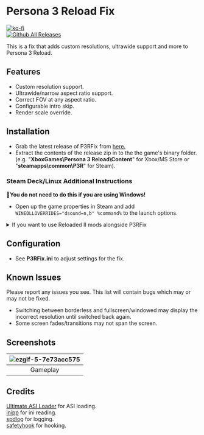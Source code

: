 # Persona 3 Reload Fix
[![ko-fi](https://ko-fi.com/img/githubbutton_sm.svg)](https://ko-fi.com/W7W01UAI9)</br>
[![Github All Releases](https://img.shields.io/github/downloads/Lyall/P3RFix/total.svg)](https://github.com/Lyall/P3RFix/releases)

This is a fix that adds custom resolutions, ultrawide support and more to Persona 3 Reload.<br />

## Features
- Custom resolution support.
- Ultrawide/narrow aspect ratio support.
- Correct FOV at any aspect ratio.
- Configurable intro skip.
- Render scale override.

## Installation
- Grab the latest release of P3RFix from [here.](https://github.com/Lyall/P3RFix/releases)
- Extract the contents of the release zip in to the the game's binary folder.<br />(e.g. "**XboxGames\Persona 3 Reload\Content**" for Xbox/MS Store or "**steamapps\common\P3R**" for Steam).

### Steam Deck/Linux Additional Instructions
🚩**You do not need to do this if you are using Windows!**
- Open up the game properties in Steam and add `WINEDLLOVERRIDES="dsound=n,b" %command%` to the launch options.

<details>
    <summary>If you want to use Reloaded II mods alongside P3RFix</summary>
    This applies to both Windows and Steam Deck/Linux
    To make sure P3RFix loads alongside any Reloaded II mods you are using, follow these steps:
    - Set up Reloaded II and enable any mods you want as per the instructions on [GameBanana](https://gamebanana.com/tuts/17156)
    - In Reloaded II go to *Edit Application*, *Advanced Tools & Options*, *Deploy ASI Loader*
    - Once this is done, open the game's binary folder (e.g. "**XboxGames\Persona 3 Reload\Content**" for Xbox/MS Store or "**steamapps\common\P3R\P3R\Binaries\Win64**" for Steam)
    - You should see a *scripts* folder which Reloaded II created when deploying the ASI Loader
    - Copy *P3RFix.ini* and *P3RFix.asi* into this folder (if you previously had P3RFix.ini and P3RFix.asi next to the game's .exe, you can remove these 2 files)
    - You should now be able to start the game and see both P3RFix and Reloaded II mods working
</details>

## Configuration
- See **P3RFix.ini** to adjust settings for the fix.

## Known Issues
Please report any issues you see.
This list will contain bugs which may or may not be fixed.

- Switching between borderless and fullscreen/windowed may display the incorrect resolution until switched back again.
- Some screen fades/transitions may not span the screen.

## Screenshots

| ![ezgif-5-7e73acc575](https://github.com/Lyall/P3RFix/assets/695941/56b5088b-1272-4621-9d71-e1bda21337d5) |
|:--:|
| Gameplay |

## Credits
[Ultimate ASI Loader](https://github.com/ThirteenAG/Ultimate-ASI-Loader) for ASI loading. <br />
[inipp](https://github.com/mcmtroffaes/inipp) for ini reading. <br />
[spdlog](https://github.com/gabime/spdlog) for logging. <br />
[safetyhook](https://github.com/cursey/safetyhook) for hooking.
